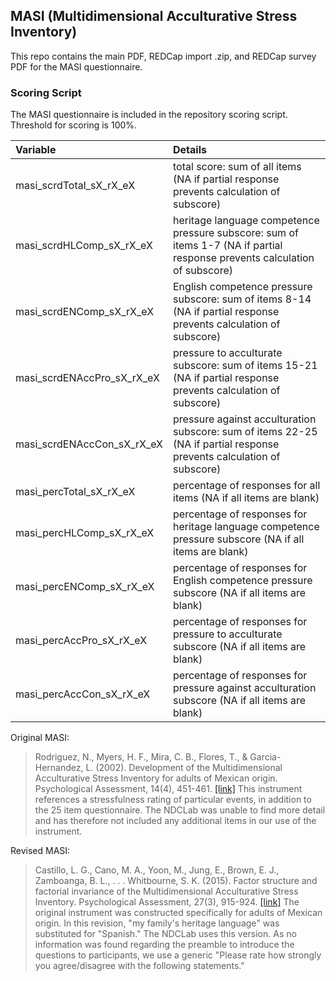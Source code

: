 ## MASI (Multidimensional Acculturative Stress Inventory)

This repo contains the main PDF, REDCap import .zip, and REDCap survey PDF for the MASI questionnaire.


### Scoring Script
The MASI questionnaire is included in the repository scoring script. Threshold for scoring is 100%.

| Variable | Details |
| :--  | :--  |
| masi_scrdTotal_sX_rX_eX | total score: sum of all items (NA if partial response prevents calculation of subscore) |
| masi_scrdHLComp_sX_rX_eX | heritage language competence pressure subscore: sum of items 1-7 (NA if partial response prevents calculation of subscore) |
| masi_scrdENComp_sX_rX_eX | English competence pressure subscore: sum of items 8-14 (NA if partial response prevents calculation of subscore) |
| masi_scrdENAccPro_sX_rX_eX | pressure to acculturate subscore: sum of items 15-21 (NA if partial response prevents calculation of subscore) |
| masi_scrdENAccCon_sX_rX_eX | pressure against acculturation subscore: sum of items 22-25 (NA if partial response prevents calculation of subscore) |
| masi_percTotal_sX_rX_eX | percentage of responses for all items (NA if all items are blank) |
| masi_percHLComp_sX_rX_eX | percentage of responses for heritage language competence pressure subscore (NA if all items are blank) |
| masi_percENComp_sX_rX_eX | percentage of responses for English competence pressure subscore (NA if all items are blank) |
| masi_percAccPro_sX_rX_eX | percentage of responses for pressure to acculturate subscore (NA if all items are blank) |
| masi_percAccCon_sX_rX_eX | percentage of responses for pressure against acculturation subscore (NA if all items are blank) |


Original MASI:
> Rodriguez, N., Myers, H. F., Mira, C. B., Flores, T., & Garcia-Hernandez, L. (2002). Development of the Multidimensional Acculturative Stress Inventory for adults of Mexican origin. Psychological Assessment, 14(4), 451-461. [[link]](https://pubmed.ncbi.nlm.nih.gov/12501570/)
This instrument references a stressfulness rating of particular events, in addition to the 25 item questionnaire.  The NDCLab was unable to find more detail and has therefore not included any additional items in our use of the instrument.

Revised MASI:
> Castillo, L. G., Cano, M. A., Yoon, M., Jung, E., Brown, E. J., Zamboanga, B. L., . . . Whitbourne, S. K. (2015). Factor structure and factorial invariance of the Multidimensional Acculturative Stress Inventory. Psychological Assessment, 27(3), 915-924. [[link]](https://pubmed.ncbi.nlm.nih.gov/25730163/)
The original instrument was constructed specifically for adults of Mexican origin.  In this revision, "my family's heritage language" was substituted for "Spanish."  The NDCLab uses this version.  As no information was found regarding the preamble to introduce the questions to participants, we use a generic "Please rate how strongly you agree/disagree with the following statements."
